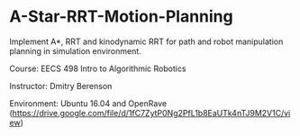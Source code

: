 # A-Star-RRT-Motion-Planning
Implement A*, RRT and kinodynamic RRT for path and robot manipulation planning in simulation environment.

Course: EECS 498 Intro to Algorithmic Robotics

Instructor: Dmitry Berenson

Environment: Ubuntu 16.04 and OpenRave (https://drive.google.com/file/d/1fC7ZytP0Ng2PfL1b8EaUTk4nTJ9M2V1C/view)



